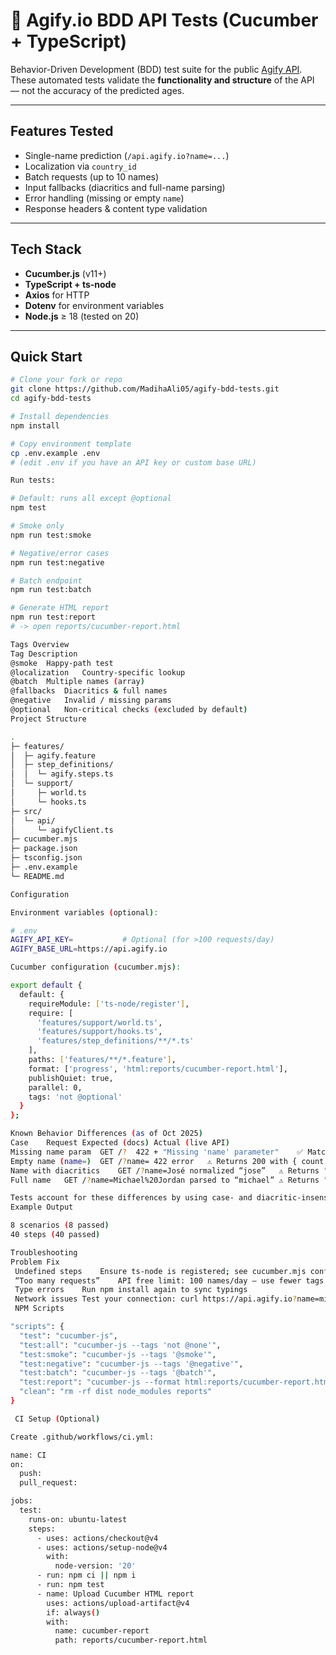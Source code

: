 # 🧪 Agify.io BDD API Tests (Cucumber + TypeScript)

Behavior-Driven Development (BDD) test suite for the public [Agify API](https://agify.io).  
These automated tests validate the **functionality and structure** of the API — not the accuracy of the predicted ages.

---

##  Features Tested

-  Single-name prediction (`/api.agify.io?name=...`)
-  Localization via `country_id`
-  Batch requests (up to 10 names)
-  Input fallbacks (diacritics and full-name parsing)
-  Error handling (missing or empty `name`)
-  Response headers & content type validation

---

##  Tech Stack

- **Cucumber.js** (v11+)
- **TypeScript + ts-node**
- **Axios** for HTTP
- **Dotenv** for environment variables
- **Node.js** ≥ 18 (tested on 20)

---

##  Quick Start

```bash
# Clone your fork or repo
git clone https://github.com/MadihaAli05/agify-bdd-tests.git
cd agify-bdd-tests

# Install dependencies
npm install

# Copy environment template
cp .env.example .env
# (edit .env if you have an API key or custom base URL)

Run tests:

# Default: runs all except @optional
npm test

# Smoke only
npm run test:smoke

# Negative/error cases
npm run test:negative

# Batch endpoint
npm run test:batch

# Generate HTML report
npm run test:report
# -> open reports/cucumber-report.html

Tags Overview
Tag	Description
@smoke	Happy-path test
@localization	Country-specific lookup
@batch	Multiple names (array)
@fallbacks	Diacritics & full names
@negative	Invalid / missing params
@optional	Non-critical checks (excluded by default)
Project Structure

.
├─ features/
│  ├─ agify.feature
│  ├─ step_definitions/
│  │  └─ agify.steps.ts
│  └─ support/
│     ├─ world.ts
│     └─ hooks.ts
├─ src/
│  └─ api/
│     └─ agifyClient.ts
├─ cucumber.mjs
├─ package.json
├─ tsconfig.json
├─ .env.example
└─ README.md

Configuration

Environment variables (optional):

# .env
AGIFY_API_KEY=           # Optional (for >100 requests/day)
AGIFY_BASE_URL=https://api.agify.io

Cucumber configuration (cucumber.mjs):

export default {
  default: {
    requireModule: ['ts-node/register'],
    require: [
      'features/support/world.ts',
      'features/support/hooks.ts',
      'features/step_definitions/**/*.ts'
    ],
    paths: ['features/**/*.feature'],
    format: ['progress', 'html:reports/cucumber-report.html'],
    publishQuiet: true,
    parallel: 0,
    tags: 'not @optional'
  }
};

Known Behavior Differences (as of Oct 2025)
Case	Request	Expected (docs)	Actual (live API)
Missing name param	GET /?	422 + "Missing 'name' parameter"	✅ Matches
Empty name (name=)	GET /?name=	422 error	⚠️ Returns 200 with { count:0, name:"", age:null }
Name with diacritics	GET /?name=José	normalized “jose”	⚠️ Returns "name": "José"
Full name	GET /?name=Michael%20Jordan	parsed to “michael”	⚠️ Returns "name": "Michael Jordan"

Tests account for these differences by using case- and diacritic-insensitive equality and substring matching where needed.
Example Output

8 scenarios (8 passed)
40 steps (40 passed)

Troubleshooting
Problem	Fix
 Undefined steps	Ensure ts-node is registered; see cucumber.mjs config
 “Too many requests”	API free limit: 100 names/day — use fewer tags or add an API key
 Type errors	Run npm install again to sync typings
 Network issues	Test your connection: curl https://api.agify.io?name=michael
 NPM Scripts

"scripts": {
  "test": "cucumber-js",
  "test:all": "cucumber-js --tags 'not @none'",
  "test:smoke": "cucumber-js --tags '@smoke'",
  "test:negative": "cucumber-js --tags '@negative'",
  "test:batch": "cucumber-js --tags '@batch'",
  "test:report": "cucumber-js --format html:reports/cucumber-report.html",
  "clean": "rm -rf dist node_modules reports"
}

 CI Setup (Optional)

Create .github/workflows/ci.yml:

name: CI
on:
  push:
  pull_request:

jobs:
  test:
    runs-on: ubuntu-latest
    steps:
      - uses: actions/checkout@v4
      - uses: actions/setup-node@v4
        with:
          node-version: '20'
      - run: npm ci || npm i
      - run: npm test
      - name: Upload Cucumber HTML report
        uses: actions/upload-artifact@v4
        if: always()
        with:
          name: cucumber-report
          path: reports/cucumber-report.html